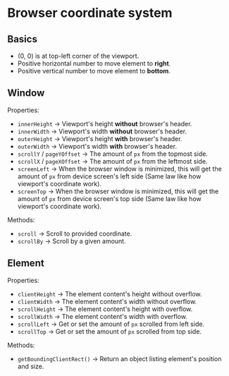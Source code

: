 # Browser coordinate system

## Basics
- (0, 0) is at top-left corner of the viewport.
- Positive horizontal number to move element to **right**.
- Positive vertical number to move element to **bottom**.

## Window  
Properties:  
- `innerHeight` → Viewport's height **without** browser's header.
- `innerWidth` → Viewport's width **without** browser's header.
- `outerHeight` → Viewport's height **with** browser's header.
- `outerWidth` → Viewport's width **with** browser's header.
- `scrollY` / `pageYOffset` → The amount of `px` from the topmost side.
- `scrollX` / `pageXOffset` → The amount of `px` from the leftmost side.
- `screenLeft` → When the browser window is minimized, this will get the amount of `px` from device screen's left side (Same law like how viewport's coordinate work).
- `screenTop` → When the browser window is minimized, this will get the amount of `px` from device screen's top side (Same law like how viewport's coordinate work).

Methods:
- `scroll` → Scroll to provided coordinate.
- `scrollBy` → Scroll by a given amount.

## Element
Properties:
- `clientHeight` → The element content's height without overflow.
- `clientWidth` → The element content's width without overflow.
- `scrollHeight` → The element content's height with overflow.
- `scrollWidth` → The element content's width with overflow.
- `scrollLeft` → Get or set the amount of `px` scrolled from left side.
- `scrollTop` → Get or set the amount of `px` scrolled from top side.

Methods:
- `getBoundingClientRect()` → Return an object listing element's position and size.